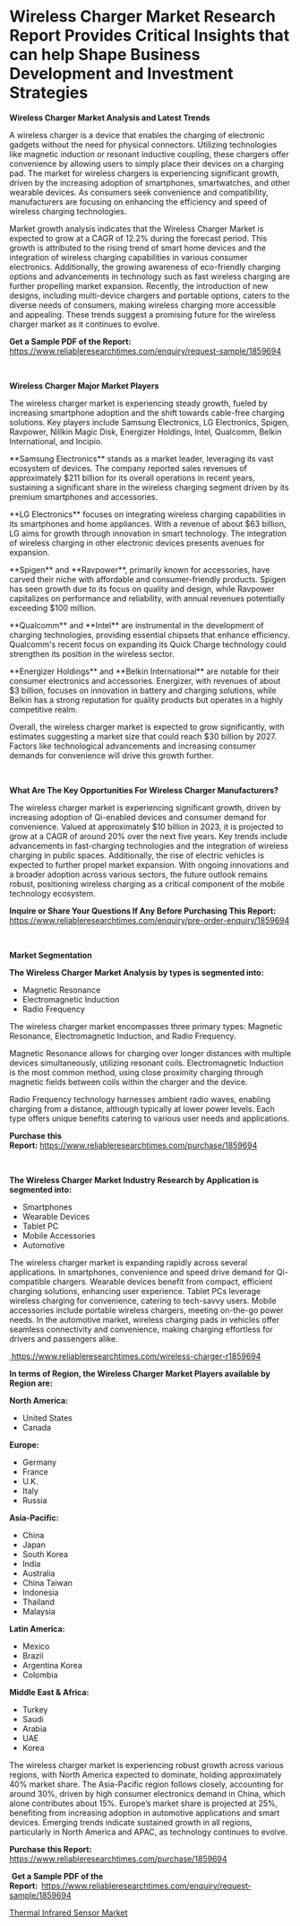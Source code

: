 <p><h1>Wireless Charger Market Research Report Provides Critical Insights that can help Shape Business Development and Investment Strategies</h1></p><p><strong>Wireless Charger Market Analysis and Latest Trends</strong></p>
<p><p>A wireless charger is a device that enables the charging of electronic gadgets without the need for physical connectors. Utilizing technologies like magnetic induction or resonant inductive coupling, these chargers offer convenience by allowing users to simply place their devices on a charging pad. The market for wireless chargers is experiencing significant growth, driven by the increasing adoption of smartphones, smartwatches, and other wearable devices. As consumers seek convenience and compatibility, manufacturers are focusing on enhancing the efficiency and speed of wireless charging technologies.</p><p>Market growth analysis indicates that the Wireless Charger Market is expected to grow at a CAGR of 12.2% during the forecast period. This growth is attributed to the rising trend of smart home devices and the integration of wireless charging capabilities in various consumer electronics. Additionally, the growing awareness of eco-friendly charging options and advancements in technology such as fast wireless charging are further propelling market expansion. Recently, the introduction of new designs, including multi-device chargers and portable options, caters to the diverse needs of consumers, making wireless charging more accessible and appealing. These trends suggest a promising future for the wireless charger market as it continues to evolve.</p></p>
<p><strong>Get a Sample PDF of the Report:&nbsp;</strong> <a href="https://www.reliableresearchtimes.com/enquiry/request-sample/1859694?utm_campaign=2035&utm_medium=2&utm_source=Github&utm_content=ia&utm_term=10022025&utm_id=wireless-charger">https://www.reliableresearchtimes.com/enquiry/request-sample/1859694</a></p>
<p>&nbsp;</p>
<p><strong>Wireless Charger Major Market Players</strong></p>
<p><p>The wireless charger market is experiencing steady growth, fueled by increasing smartphone adoption and the shift towards cable-free charging solutions. Key players include Samsung Electronics, LG Electronics, Spigen, Ravpower, Nillkin Magic Disk, Energizer Holdings, Intel, Qualcomm, Belkin International, and Incipio.</p><p>**Samsung Electronics** stands as a market leader, leveraging its vast ecosystem of devices. The company reported sales revenues of approximately $211 billion for its overall operations in recent years, sustaining a significant share in the wireless charging segment driven by its premium smartphones and accessories.</p><p>**LG Electronics** focuses on integrating wireless charging capabilities in its smartphones and home appliances. With a revenue of about $63 billion, LG aims for growth through innovation in smart technology. The integration of wireless charging in other electronic devices presents avenues for expansion.</p><p>**Spigen** and **Ravpower**, primarily known for accessories, have carved their niche with affordable and consumer-friendly products. Spigen has seen growth due to its focus on quality and design, while Ravpower capitalizes on performance and reliability, with annual revenues potentially exceeding $100 million.</p><p>**Qualcomm** and **Intel** are instrumental in the development of charging technologies, providing essential chipsets that enhance efficiency. Qualcomm's recent focus on expanding its Quick Charge technology could strengthen its position in the wireless sector.</p><p>**Energizer Holdings** and **Belkin International** are notable for their consumer electronics and accessories. Energizer, with revenues of about $3 billion, focuses on innovation in battery and charging solutions, while Belkin has a strong reputation for quality products but operates in a highly competitive realm.</p><p>Overall, the wireless charger market is expected to grow significantly, with estimates suggesting a market size that could reach $30 billion by 2027. Factors like technological advancements and increasing consumer demands for convenience will drive this growth further.</p></p>
<p>&nbsp;</p>
<p><strong>What Are The Key Opportunities For Wireless Charger Manufacturers?</strong></p>
<p><p>The wireless charger market is experiencing significant growth, driven by increasing adoption of Qi-enabled devices and consumer demand for convenience. Valued at approximately $10 billion in 2023, it is projected to grow at a CAGR of around 20% over the next five years. Key trends include advancements in fast-charging technologies and the integration of wireless charging in public spaces. Additionally, the rise of electric vehicles is expected to further propel market expansion. With ongoing innovations and a broader adoption across various sectors, the future outlook remains robust, positioning wireless charging as a critical component of the mobile technology ecosystem.</p></p>
<p><strong>Inquire or Share Your Questions If Any Before Purchasing This Report:</strong> <a href="https://www.reliableresearchtimes.com/enquiry/pre-order-enquiry/1859694?utm_campaign=2035&utm_medium=2&utm_source=Github&utm_content=ia&utm_term=10022025&utm_id=wireless-charger">https://www.reliableresearchtimes.com/enquiry/pre-order-enquiry/1859694</a></p>
<p>&nbsp;</p>
<p><strong>Market Segmentation</strong></p>
<p><strong>The Wireless Charger Market Analysis by types is segmented into:</strong></p>
<p><ul><li>Magnetic Resonance</li><li>Electromagnetic Induction</li><li>Radio Frequency</li></ul></p>
<p><p>The wireless charger market encompasses three primary types: Magnetic Resonance, Electromagnetic Induction, and Radio Frequency. </p><p>Magnetic Resonance allows for charging over longer distances with multiple devices simultaneously, utilizing resonant coils. Electromagnetic Induction is the most common method, using close proximity charging through magnetic fields between coils within the charger and the device. </p><p>Radio Frequency technology harnesses ambient radio waves, enabling charging from a distance, although typically at lower power levels. Each type offers unique benefits catering to various user needs and applications.</p></p>
<p><strong>Purchase this Report:&nbsp;</strong><a href="https://www.reliableresearchtimes.com/purchase/1859694?utm_campaign=2035&utm_medium=2&utm_source=Github&utm_content=ia&utm_term=10022025&utm_id=wireless-charger">https://www.reliableresearchtimes.com/purchase/1859694</a></p>
<p>&nbsp;</p>
<p><strong>The Wireless Charger Market Industry Research by Application is segmented into:</strong></p>
<p><ul><li>Smartphones</li><li>Wearable Devices</li><li>Tablet PC</li><li>Mobile Accessories</li><li>Automotive</li></ul></p>
<p><p>The wireless charger market is expanding rapidly across several applications. In smartphones, convenience and speed drive demand for Qi-compatible chargers. Wearable devices benefit from compact, efficient charging solutions, enhancing user experience. Tablet PCs leverage wireless charging for convenience, catering to tech-savvy users. Mobile accessories include portable wireless chargers, meeting on-the-go power needs. In the automotive market, wireless charging pads in vehicles offer seamless connectivity and convenience, making charging effortless for drivers and passengers alike.</p></p>
<p><a href="https://www.reliableresearchtimes.com/wireless-charger-r1859694?utm_campaign=2035&utm_medium=2&utm_source=Github&utm_content=ia&utm_term=10022025&utm_id=wireless-charger">&nbsp;https://www.reliableresearchtimes.com/wireless-charger-r1859694</a></p>
<p><strong>In terms of Region, the Wireless Charger Market Players available by Region are:</strong></p>
<p>
    <p> <strong> North America: </strong>
        <ul>
            <li>United States</li>
            <li>Canada</li>
        </ul>
        </p> 
    <p> <strong> Europe: </strong>
        <ul>
            <li>Germany</li>
            <li>France</li>
            <li>U.K.</li>
            <li>Italy</li>
            <li>Russia</li>
        </ul>
        </p> 
    <p> <strong> Asia-Pacific: </strong>
        <ul>
            <li>China</li>
            <li>Japan</li>
            <li>South Korea</li>
            <li>India</li>
            <li>Australia</li>
            <li>China Taiwan</li>
            <li>Indonesia</li>
            <li>Thailand</li>
            <li>Malaysia</li>
        </ul>
        </p> 
    <p> <strong> Latin America: </strong>
        <ul>
            <li>Mexico</li>
            <li>Brazil</li>
            <li>Argentina Korea</li>
            <li>Colombia</li>
        </ul>
        </p> 
    <p> <strong> Middle East & Africa: </strong>
        <ul>
            <li>Turkey</li>
            <li>Saudi</li>
            <li>Arabia</li>
            <li>UAE</li>
            <li>Korea</li>
        </ul>
    </p>
    </p>
<p><p>The wireless charger market is experiencing robust growth across various regions, with North America expected to dominate, holding approximately 40% market share. The Asia-Pacific region follows closely, accounting for around 30%, driven by high consumer electronics demand in China, which alone contributes about 15%. Europe’s market share is projected at 25%, benefiting from increasing adoption in automotive applications and smart devices. Emerging trends indicate sustained growth in all regions, particularly in North America and APAC, as technology continues to evolve.</p></p>
<p><strong>Purchase this Report: </strong><a href="https://www.reliableresearchtimes.com/purchase/1859694?utm_campaign=2035&utm_medium=2&utm_source=Github&utm_content=ia&utm_term=10022025&utm_id=wireless-charger">https://www.reliableresearchtimes.com/purchase/1859694</a></p>
<p>&nbsp;<strong>Get a Sample PDF of the Report:&nbsp;&nbsp;</strong><a href="https://www.reliableresearchtimes.com/enquiry/request-sample/1859694?utm_campaign=2035&utm_medium=2&utm_source=Github&utm_content=ia&utm_term=10022025&utm_id=wireless-charger">https://www.reliableresearchtimes.com/enquiry/request-sample/1859694</a></p>
<p><strong></strong></p>
<p><p><a href="https://github.com/GenaGaines34/Market-Research-Report-List-1/blob/main/thermal-infrared-sensor-market.md?utm_campaign=2035&utm_medium=2&utm_source=Github&utm_content=ia&utm_term=10022025&utm_id=wireless-charger">Thermal Infrared Sensor Market</a></p></p>